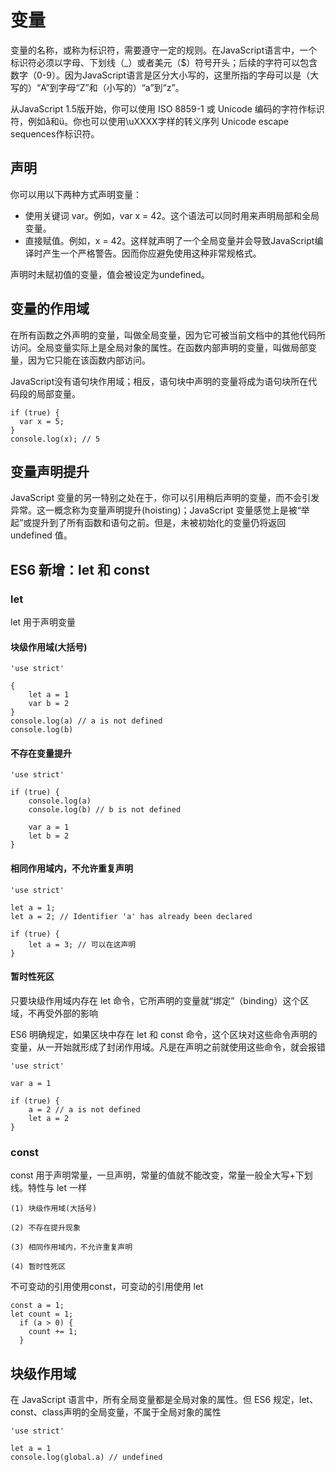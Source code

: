 # 变量

变量的名称，或称为标识符，需要遵守一定的规则。在JavaScript语言中，一个标识符必须以字母、下划线（_）或者美元（$）符号开头；后续的字符可以包含数字（0-9）。因为JavaScript语言是区分大小写的，这里所指的字母可以是（大写的）“A”到字母“Z”和（小写的）“a”到“z”。

从JavaScript 1.5版开始，你可以使用 ISO 8859-1 或 Unicode 编码的字符作标识符，例如å和ü。你也可以使用\uXXXX字样的转义序列 Unicode escape sequences作标识符。

## 声明

你可以用以下两种方式声明变量：

* 使用关键词 var。例如，var x = 42。这个语法可以同时用来声明局部和全局变量。
* 直接赋值。例如，x = 42。这样就声明了一个全局变量并会导致JavaScript编译时产生一个严格警告。因而你应避免使用这种非常规格式。

声明时未赋初值的变量，值会被设定为undefined。

## 变量的作用域

在所有函数之外声明的变量，叫做全局变量，因为它可被当前文档中的其他代码所访问。全局变量实际上是全局对象的属性。在函数内部声明的变量，叫做局部变量，因为它只能在该函数内部访问。

JavaScript没有语句块作用域；相反，语句块中声明的变量将成为语句块所在代码段的局部变量。

    if (true) {
      var x = 5;
    }
    console.log(x); // 5

## 变量声明提升

JavaScript 变量的另一特别之处在于，你可以引用稍后声明的变量，而不会引发异常。这一概念称为变量声明提升(hoisting)；JavaScript 变量感觉上是被“举起”或提升到了所有函数和语句之前。但是，未被初始化的变量仍将返回 undefined 值。

## ES6 新增：let 和 const

### let

let 用于声明变量

#### 块级作用域(大括号)

	'use strict'
	
	{
		let a = 1
		var b = 2
	}
	console.log(a) // a is not defined
	console.log(b)

#### 不存在变量提升

	'use strict'
	
	if (true) {
		console.log(a)
		console.log(b) // b is not defined
		
		var a = 1
		let b = 2
	}

#### 相同作用域内，不允许重复声明

	'use strict'
	
	let a = 1;
	let a = 2; // Identifier 'a' has already been declared
	
	if (true) {
		let a = 3; // 可以在这声明
	}

#### 暂时性死区

只要块级作用域内存在 let 命令，它所声明的变量就“绑定”（binding）这个区域，不再受外部的影响

ES6 明确规定，如果区块中存在 let 和 const 命令，这个区块对这些命令声明的变量，从一开始就形成了封闭作用域。凡是在声明之前就使用这些命令，就会报错

	'use strict'
	
	var a = 1
	
	if (true) {
		a = 2 // a is not defined
		let a = 2
	}

### const

const 用于声明常量，一旦声明，常量的值就不能改变，常量一般全大写+下划线。特性与 let 一样

	(1) 块级作用域(大括号)
	
	(2) 不存在提升现象
	
	(3) 相同作用域内，不允许重复声明
	
	(4) 暂时性死区

不可变动的引用使用const，可变动的引用使用 let

	const a = 1;
	let count = 1;
	  if (a > 0) {
	    count += 1;
	  }

## 块级作用域

在 JavaScript 语言中，所有全局变量都是全局对象的属性。但 ES6 规定，let、const、class声明的全局变量，不属于全局对象的属性

	'use strict'
	
	let a = 1
	console.log(global.a) // undefined
